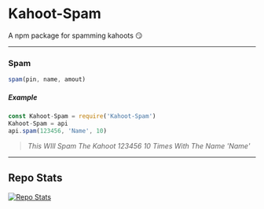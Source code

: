 # Kahoot-Spam
A npm package for spamming kahoots 😏 

---
### Spam
```js
spam(pin, name, amout)
```
##### Example
```js
const Kahoot-Spam = require('Kahoot-Spam')
Kahoot-Spam = api
api.spam(123456, 'Name', 10)
```
> *This WIll Spam The Kahoot 123456 10 Times With The Name 'Name'*
---
## Repo Stats
[![Repo Stats](https://github-readme-stats.vercel.app/api/pin/?username=Mafia-boss-lvl-420&repo=Kahoot-Spam&theme=dark&show_icons=true)](https://github.com/Mafia-boss-lvl-420/Kahoot-Spam)